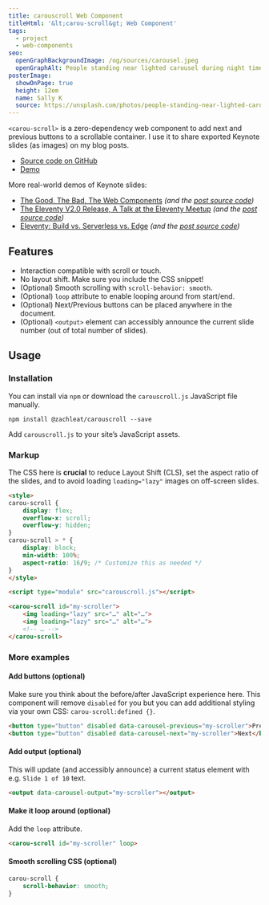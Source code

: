 ```yaml
---
title: carouscroll Web Component
titleHtml: '&lt;carou-scroll&gt; Web Component'
tags:
  - project
  - web-components
seo:
  openGraphBackgroundImage: /og/sources/carousel.jpeg
  openGraphAlt: People standing near lighted carousel during night time
posterImage:
  showOnPage: true
  height: 12em
  name: Sally K
  source: https://unsplash.com/photos/people-standing-near-lighted-carousel-during-night-time-Oc-gVHId6lo
---
```

`<carou-scroll>` is a zero-dependency web component to add next and previous buttons to a scrollable container. I use it to share exported Keynote slides (as images) on my blog posts.

* [Source code on GitHub](https://github.com/zachleat/carouscroll)
* [Demo](https://zachleat.github.io/carouscroll/demo.html)

More real-world demos of Keynote slides:
* [The Good, The Bad, The Web Components](/web/good-bad-web-components/) _(and the [post source code](https://github.com/zachleat/zachleat.com/blob/main/_posts/2024-01-31-good-bad-web-components.md))_
* [The Eleventy V2.0 Release, A Talk at the Eleventy Meetup](/web/eleventy-meetup-eleventy-v2/) _(and the [post source code](https://github.com/zachleat/zachleat.com/blob/main/_posts/2023-03-16-eleventy-meetup-eleventy-v2.md))_
* [Eleventy: Build vs. Serverless vs. Edge](/web/eleventy-rendering-modes/) _(and the [post source code](https://github.com/zachleat/zachleat.com/blob/main/_posts/2022-04-21-eleventy-rendering-modes.md))_

## Features

* Interaction compatible with scroll or touch.
* No layout shift. Make sure you include the CSS snippet!
* (Optional) Smooth scrolling with `scroll-behavior: smooth`.
* (Optional) `loop` attribute to enable looping around from start/end.
* (Optional) Next/Previous buttons can be placed anywhere in the document.
* (Optional) `<output>` element can accessibly announce the current slide number (out of total number of slides).

## Usage

### Installation

You can install via `npm` or download the `carouscroll.js` JavaScript file manually.

```shell
npm install @zachleat/carouscroll --save
```

Add `carouscroll.js` to your site’s JavaScript assets.

### Markup

The CSS here is **crucial** to reduce Layout Shift (CLS), set the aspect ratio of the slides, and to avoid loading `loading="lazy"` images on off-screen slides.

```html
<style>
carou-scroll {
	display: flex;
	overflow-x: scroll;
	overflow-y: hidden;
}
carou-scroll > * {
	display: block;
	min-width: 100%;
	aspect-ratio: 16/9; /* Customize this as needed */
}
</style>

<script type="module" src="carouscroll.js"></script>

<carou-scroll id="my-scroller">
	<img loading="lazy" src="…" alt="…">
	<img loading="lazy" src="…" alt="…">
	<!-- … -->
</carou-scroll>
```

### More examples

#### Add buttons (optional)

Make sure you think about the before/after JavaScript experience here. This component will remove `disabled` for you but you can add additional styling via your own CSS: `carou-scroll:defined {}`.

```html
<button type="button" disabled data-carousel-previous="my-scroller">Previous</button>
<button type="button" disabled data-carousel-next="my-scroller">Next</button>
```

#### Add output (optional)

This will update (and accessibly announce) a current status element with e.g. `Slide 1 of 10` text.

```html
<output data-carousel-output="my-scroller"></output>
```

#### Make it loop around (optional)

Add the `loop` attribute.

```html
<carou-scroll id="my-scroller" loop>
```

#### Smooth scrolling CSS (optional)

```css
carou-scroll {
	scroll-behavior: smooth;
}
```
